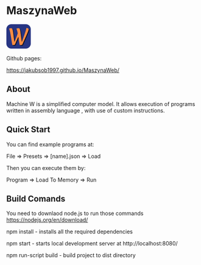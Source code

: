 # MaszynaWeb

![Logo](https://raw.githubusercontent.com/JakubSob1997/MaszynaWeb/main/public/logo/logo_64.png)

Github pages:

https://jakubsob1997.github.io/MaszynaWeb/

## About
Machine W is a simplified computer model. It allows execution of programs written in assembly language , with use of custom instructions.

## Quick Start
You can find example programs at:

File => Presets => [name].json => Load


Then you can execute them by:

Program => Load To Memory => Run 

## Build Comands
You need to downlaod node.js to run those commands
https://nodejs.org/en/download/


npm install - installs all the required dependencies

npm start - starts local development server at http://localhost:8080/

npm run-script build - build project to dist directory
